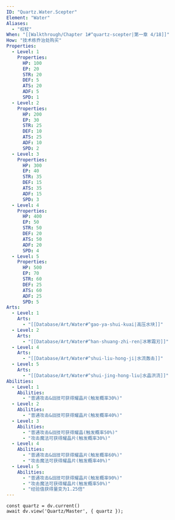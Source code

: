 ```yaml
---
ID: "Quartz.Water.Scepter"
Element: "Water"
Aliases:
  - "权杖"
When: "[[Walkthrough/Chapter 1#^quartz-scepter|第一章 4/18]]"
How: "技术栋乔治处购买"
Properties:
  - Level: 1
    Properties:
      HP: 100
      EP: 20
      STR: 20
      DEF: 5
      ATS: 20
      ADF: 5
      SPD: 1
  - Level: 2
    Properties:
      HP: 200
      EP: 30
      STR: 25
      DEF: 10
      ATS: 25
      ADF: 10
      SPD: 2
  - Level: 3
    Properties:
      HP: 300
      EP: 40
      STR: 35
      DEF: 15
      ATS: 35
      ADF: 15
      SPD: 3
  - Level: 4
    Properties:
      HP: 400
      EP: 50
      STR: 50
      DEF: 20
      ATS: 50
      ADF: 20
      SPD: 4
  - Level: 5
    Properties:
      HP: 500
      EP: 70
      STR: 60
      DEF: 25
      ATS: 60
      ADF: 25
      SPD: 5
Arts:
  - Level: 1
    Arts: 
      - "[[Database/Art/Water#^gao-ya-shui-kuai|高压水块]]"
  - Level: 2
    Arts:
      - "[[Database/Art/Water#^han-shuang-zhi-ren|冰寒霜刃]]"
  - Level: 4
    Arts:
      - "[[Database/Art/Water#^shui-liu-hong-ji|水流轰击]]"
  - Level: 5
    Arts:
      - "[[Database/Art/Water#^shui-jing-hong-liu|水晶洪流]]"
Abilities:
  - Level: 1
    Abilities:
      - "普通攻击&战技可获得耀晶片(触发概率30%)"
  - Level: 2
    Abilities:
      - "普通攻击&战技可获得耀晶片(触发概率40%)"
  - Level: 3
    Abilities:
      - "普通攻击&战技可获得耀晶(触发概率50%)"
      - "攻击魔法可获得耀晶片(触发概率30%)"
  - Level: 4
    Abilities:
      - "普通攻击&战技可获得耀晶片(触发概率60%)"
      - "攻击魔法可获得耀晶片(触发概率40%)"
  - Level: 5
    Abilities:
      - "普通攻击&战技可获得耀晶片(触发概率90%)"
      - "攻击魔法可获得耀晶片(触发概率50%)"
      - "经验值获得量变为1.25倍"
---
```

```dataviewjs
const quartz = dv.current()
await dv.view('Quartz/Master', { quartz });
```
